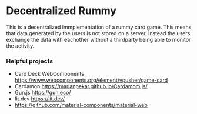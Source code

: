 # Decentralized Rummy

This is a decentralized immplementation of a rummy card game. This means that data generated by the users is not stored on a server. Instead the users exchange the data with eachother without a thirdparty being able to monitor the activity.

### Helpful projects

- Card Deck WebComponents https://www.webcomponents.org/element/vpusher/game-card
- Cardamon https://marianpekar.github.io/Cardamom.js/
- Gun.js https://gun.eco/
- lit.dev https://lit.dev/
- https://github.com/material-components/material-web
